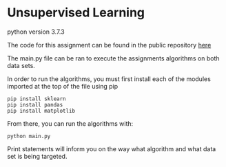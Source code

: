 # Unsupervised Learning
python version 3.7.3

The code for this assignment can be found in the public repository [here](https://github.com/syneva-runyan/unsupervised-learning.git)

The main.py file can be ran to execute the assignments algorithms on both data sets.

In order to run the algorithms, you must first install each of the modules imported at the top of the file using pip

```
pip install sklearn
pip install pandas
pip install matplotlib
```

From there, you can run the algorithms with:

`python main.py`

Print statements will inform you on the way what algorithm and what data set is being targeted.